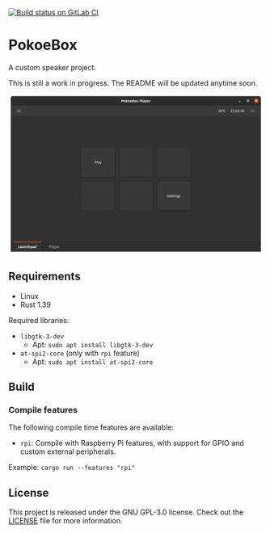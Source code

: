 [![Build status on GitLab CI][gitlab-ci-master-badge]][gitlab-ci-link]

[gitlab-ci-link]: https://gitlab.com/timvisee/pokoebox/pipelines
[gitlab-ci-master-badge]: https://gitlab.com/timvisee/pokoebox/badges/master/pipeline.svg

# PokoeBox
A custom speaker project.

This is still a work in progress. The README will be updated anytime soon.

![PokoeBox Player Screenshot](./res/pokoebox-player-screenshot.png)

## Requirements
* Linux
* Rust 1.39

Required libraries:
* `libgtk-3-dev`
    * Apt: `sudo apt install libgtk-3-dev`
* `at-spi2-core` (only with `rpi` feature)
    * Apt: `sudo apt install at-spi2-core`

## Build
### Compile features
The following compile time features are available:
* `rpi`: Compile with Raspberry Pi features, with support for GPIO and custom external peripherals.

Example: `cargo run --features "rpi"`

## License
This project is released under the GNU GPL-3.0 license.
Check out the [LICENSE](LICENSE) file for more information.
